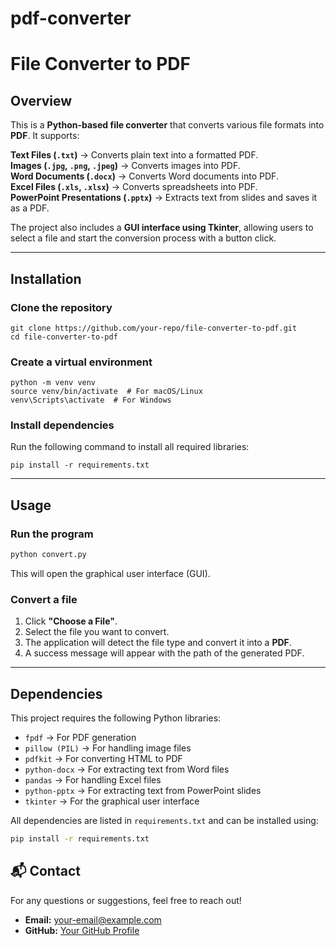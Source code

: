 # pdf-converter
# File Converter to PDF

## Overview
This is a **Python-based file converter** that converts various file formats into **PDF**. It supports:

 **Text Files (`.txt`)** → Converts plain text into a formatted PDF.  
 **Images (`.jpg`, `.png`, `.jpeg`)** → Converts images into PDF.  
 **Word Documents (`.docx`)** → Converts Word documents into PDF.  
 **Excel Files (`.xls`, `.xlsx`)** → Converts spreadsheets into PDF.  
 **PowerPoint Presentations (`.pptx`)** → Extracts text from slides and saves it as a PDF.

The project also includes a **GUI interface using Tkinter**, allowing users to select a file and start the conversion process with a button click.

---

## Installation
### **Clone the repository**
```
git clone https://github.com/your-repo/file-converter-to-pdf.git
cd file-converter-to-pdf
```

### **Create a virtual environment**
```
python -m venv venv
source venv/bin/activate  # For macOS/Linux
venv\Scripts\activate  # For Windows
```

### **Install dependencies**
Run the following command to install all required libraries:
```
pip install -r requirements.txt
```

---

## Usage
### **Run the program**
```bash
python convert.py
```
This will open the graphical user interface (GUI).

### **Convert a file**
1. Click **"Choose a File"**.
2. Select the file you want to convert.
3. The application will detect the file type and convert it into a **PDF**.
4. A success message will appear with the path of the generated PDF.

---
## Dependencies
This project requires the following Python libraries:

- `fpdf` → For PDF generation
- `pillow (PIL)` → For handling image files
- `pdfkit` → For converting HTML to PDF
- `python-docx` → For extracting text from Word files
- `pandas` → For handling Excel files
- `python-pptx` → For extracting text from PowerPoint slides
- `tkinter` → For the graphical user interface

All dependencies are listed in `requirements.txt` and can be installed using:
```bash
pip install -r requirements.txt
```

## 📬 Contact
For any questions or suggestions, feel free to reach out!
- **Email:** your-email@example.com
- **GitHub:** [Your GitHub Profile](https://github.com/your-profile)
